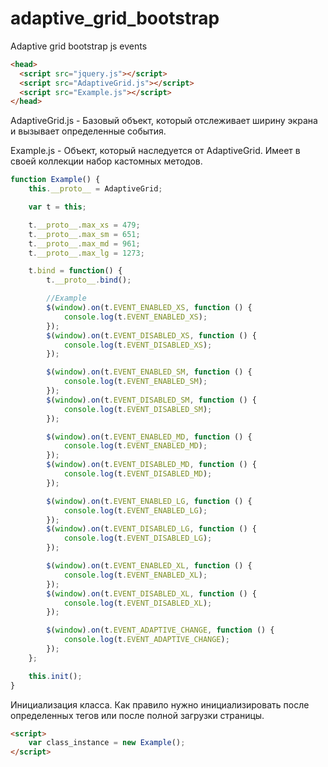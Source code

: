 # adaptive_grid_bootstrap
Adaptive grid bootstrap js events

```html
<head>
  <script src="jquery.js"></script>
  <script src="AdaptiveGrid.js"></script>
  <script src="Example.js"></script>
</head>
```

AdaptiveGrid.js - Базовый объект, который отслеживает ширину экрана и вызывает определенные события.

Example.js - Объект, который наследуется от AdaptiveGrid. Имеет в своей коллекции набор кастомных методов.

```js
function Example() {
    this.__proto__ = AdaptiveGrid;

    var t = this;

    t.__proto__.max_xs = 479;
    t.__proto__.max_sm = 651;
    t.__proto__.max_md = 961;
    t.__proto__.max_lg = 1273;

    t.bind = function() {
        t.__proto__.bind();

        //Example
        $(window).on(t.EVENT_ENABLED_XS, function () {
            console.log(t.EVENT_ENABLED_XS);
        });
        $(window).on(t.EVENT_DISABLED_XS, function () {
            console.log(t.EVENT_DISABLED_XS);
        });

        $(window).on(t.EVENT_ENABLED_SM, function () {
            console.log(t.EVENT_ENABLED_SM);
        });
        $(window).on(t.EVENT_DISABLED_SM, function () {
            console.log(t.EVENT_DISABLED_SM);
        });

        $(window).on(t.EVENT_ENABLED_MD, function () {
            console.log(t.EVENT_ENABLED_MD);
        });
        $(window).on(t.EVENT_DISABLED_MD, function () {
            console.log(t.EVENT_DISABLED_MD);
        });

        $(window).on(t.EVENT_ENABLED_LG, function () {
            console.log(t.EVENT_ENABLED_LG);
        });
        $(window).on(t.EVENT_DISABLED_LG, function () {
            console.log(t.EVENT_DISABLED_LG);
        });

        $(window).on(t.EVENT_ENABLED_XL, function () {
            console.log(t.EVENT_ENABLED_XL);
        });
        $(window).on(t.EVENT_DISABLED_XL, function () {
            console.log(t.EVENT_DISABLED_XL);
        });

        $(window).on(t.EVENT_ADAPTIVE_CHANGE, function () {
            console.log(t.EVENT_ADAPTIVE_CHANGE);
        });
    };

    this.init();
}
```

Инициализация класса. Как правило нужно инициализировать после определенных тегов или после полной загрузки страницы.
```html
<script>
    var class_instance = new Example();
</script>
```

